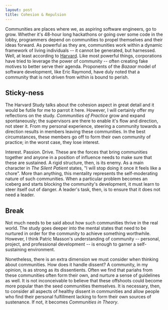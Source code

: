 ```yaml
---
layout: post
title: Cohesion & Repulsion
---
```

Communities are places where we, as aspiring software engineers, go to grow. Whether it's 48-hour long hackathons or going over some code in the lobby, programmers depend on communities to propel themselves and their ideas forward. As powerful as they are, communities work within a dynamic framework of living individuals -- it cannot be generated, but harnessed. Well, at least according to [Harvard](https://hbswk.hbs.edu/archive/cultivating-communities-of-practice-a-guide-to-managing-knowledge-seven-principles-for-cultivating-communities-of-practice). Like most powerful things, corporations have tried to leverage the power of community -- often creating fake motives to better serve their agenda. Proponents of the *Bazaar* model of software development, like Eric Raymond, have duly noted that a community that is not driven from within is bound to perish. 

## Sticky-ness
The Harvard Study talks about the cohesion aspect in great detail and it would be futile for me to parrot it here. However, I will certainly offer my reflections on the study. *Communities of Practice* grow and expand spontaneously; the supervisors are there to enable it's flow and direction, not steer it. From my personal experience, steering a community towards a direction results in members leaving these communities. In the best circumstances, these members go off to form their own community of practice; in the worst case, they lose interest. 

Interest. Passion. Drive. These are the forces that bring communities together and anyone in a position of influence needs to make sure that these are sustained. A rigid structure, then, is its enemy. As a main character in *The Silent Patient* states, "I will stop doing it once it feels like a chore". More than anything, this mentality represents the self-moderating nature of such communities. When a particular problem becomes an iceberg and starts blocking the community's development, it must learn to steer itself out of danger. A leader's task, then, is to ensure that it does not need a leader. 

## Break
Not much needs to be said about how such communities thrive in the real world. The study goes deeper into the mental states that need to be nurtured in order for the community to achieve something worthwhile. However, I think Patric Masson's understanding of community -- personal, project, and professional development -- is enough to garner a self-sustaining environment. 

Nonetheless, there is an extra dimension we must consider when thinking about communities. How does it handle dissent? A community, in my opinion, is as strong as its dissentients. Often we find that pariahs from these communities often form their own, and nurture a sense of guidelines as well. It is not inconceivable to believe that these offshoots could become more popular than the seed communities themselves. It is necessary, then, to consider all aspects of healthy dissent in communities and allow people who find their personal fulfillment lacking to form their own sources of sustenance. If not, it becomes *Communities in Theory*. 
